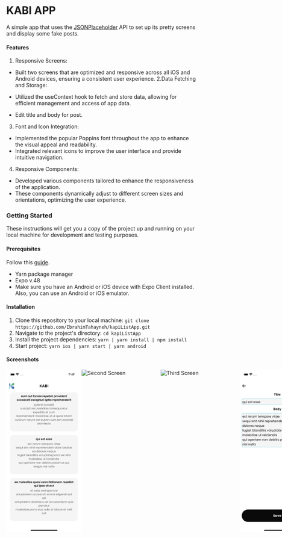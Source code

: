 # KABI APP

A simple app that uses the [JSONPlaceholder](https://jsonplaceholder.typicode.com/posts) API to set up its pretty screens and display some fake posts.

#### Features

1. Responsive Screens:

- Built two screens that are optimized and responsive across all iOS and Android devices, ensuring a consistent user experience.
  2.Data Fetching and Storage:

- Utilized the useContext hook to fetch and store data, allowing for efficient management and access of app data.
- Edit title and body for post.

3. Font and Icon Integration:

- Implemented the popular Poppins font throughout the app to enhance the visual appeal and readability.
- Integrated relevant icons to improve the user interface and provide intuitive navigation.

4. Responsive Components:

- Developed various components tailored to enhance the responsiveness of the application.
- These components dynamically adjust to different screen sizes and orientations, optimizing the user experience.

### Getting Started

These instructions will get you a copy of the project up and running on
your local machine for development and testing purposes.

#### Prerequisites

Follow this [guide](https://reactnative.dev/docs/environment-setup).

- Yarn package manager
- Expo v.48
- Make sure you have an Android or iOS device with Expo Client installed. Also, you can use an Android or iOS emulator.

#### Installation

1. Clone this repository to your local machine:
   `git clone https://github.com/IbrahimTahayneh/kapiListApp.git`
2. Navigate to the project's directory:
   `cd kapiListApp`
3. Install the project dependencies:
   `yarn | yarn install | npm install`
4. Start project:
   `yarn ios | yarn start | yarn android`

#### Screenshots

<div style="display: flex; flex-direction: row;">
 <img src="assets/screenShot_5.png" alt="First Screen" width="210" height="432" />
 <img src="assets/screenShot_1.png" alt="Second Screen" width="210" height="432" />
 <img src="assets/screenShot_4.png" alt="Third Screen" width="210" height="432" />
 <img src="assets/screenShot_6.png" alt="Fourth Screen" width="210" height="432" />
 <img src="assets/screenShot_2.png" alt="Fifth Screen" width="210" height="432" />
 <img src="assets/screenShot_3.png" alt="Sixth Screen" width="210" height="432" />
</div>
